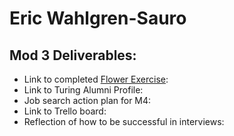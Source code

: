 # Eric Wahlgren-Sauro

## Mod 3 Deliverables:

* Link to completed [Flower Exercise](https://github.com/turingschool/professional_skills/blob/master/files/Career%20Unit%20-%20The%20Flower%20Diagram.pdf):
* Link to Turing Alumni Profile:
* Job search action plan for M4:
* Link to Trello board:
* Reflection of how to be successful in interviews: 
